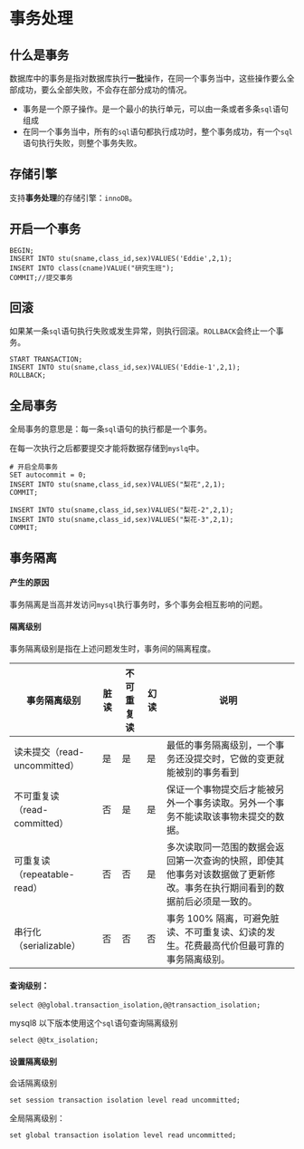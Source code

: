 # 事务处理



## 什么是事务

数据库中的事务是指对数据库执行**一批**操作，在同一个事务当中，这些操作要么全部成功，要么全部失败，不会存在部分成功的情况。

+ 事务是一个原子操作。是一个最小的执行单元，可以由一条或者多条`sql`语句组成
+ 在同一个事务当中，所有的`sql`语句都执行成功时，整个事务成功，有一个`sql`语句执行失败，则整个事务失败。

## 存储引擎

支持**事务处理**的存储引擎：`innoDB`。

## 开启一个事务

```mysql
BEGIN;
INSERT INTO stu(sname,class_id,sex)VALUES('Eddie',2,1);
INSERT INTO class(cname)VALUE("研究生班");
COMMIT;//提交事务
```

## 回滚

如果某一条`sql`语句执行失败或发生异常，则执行回滚。`ROLLBACK`会终止一个事务。

```mysql
START TRANSACTION;
INSERT INTO stu(sname,class_id,sex)VALUES('Eddie-1',2,1);
ROLLBACK;
```

## 全局事务

全局事务的意思是：每一条`sql`语句的执行都是一个事务。

在每一次执行之后都要提交才能将数据存储到`myslq`中。

```mysql
# 开启全局事务
SET autocommit = 0;
INSERT INTO stu(sname,class_id,sex)VALUES("梨花",2,1);
COMMIT;

INSERT INTO stu(sname,class_id,sex)VALUES("梨花-2",2,1);
INSERT INTO stu(sname,class_id,sex)VALUES("梨花-3",2,1);
COMMIT;
```



## 事务隔离

#### 产生的原因

事务隔离是当高并发访问`mysql`执行事务时，多个事务会相互影响的问题。

#### 隔离级别

事务隔离级别是指在上述问题发生时，事务间的隔离程度。

| 事务隔离级别                 | 脏读 | 不可重复读 | 幻读 | 说明                                                         |
| ---------------------------- | ---- | ---------- | ---- | ------------------------------------------------------------ |
| 读未提交（read-uncommitted） | 是   | 是         | 是   | 最低的事务隔离级别，一个事务还没提交时，它做的变更就能被别的事务看到 |
| 不可重复读（read-committed） | 否   | 是         | 是   | 保证一个事物提交后才能被另外一个事务读取。另外一个事务不能读取该事物未提交的数据。 |
| 可重复读（repeatable-read）  | 否   | 否         | 是   | 多次读取同一范围的数据会返回第一次查询的快照，即使其他事务对该数据做了更新修改。事务在执行期间看到的数据前后必须是一致的。 |
| 串行化（serializable）       | 否   | 否         | 否   | 事务 100% 隔离，可避免脏读、不可重复读、幻读的发生。花费最高代价但最可靠的事务隔离级别。 |

#### 查询级别：

```mysql
select @@global.transaction_isolation,@@transaction_isolation;
```

mysql8 以下版本使用这个`sql`语句查询隔离级别

```mysql
select @@tx_isolation;
```

#### 设置隔离级别

会话隔离级别

```mysql
set session transaction isolation level read uncommitted;
```

全局隔离级别：

```mysql
set global transaction isolation level read uncommitted;
```

